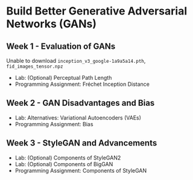 # Build Better Generative Adversarial Networks (GANs)
## Week 1 - Evaluation of GANs
Unable to download `inception_v3_google-1a9a5a14.pth`, `fid_images_tensor.npz`
- Lab: (Optional) Perceptual Path Length
- Programming Assignment: Fréchet Inception Distance

## Week 2 - GAN Disadvantages and Bias
- Lab: Alternatives: Variational Autoencoders (VAEs)
- Programming Assignment: Bias

## Week 3 - StyleGAN and Advancements
- Lab: (Optional) Components of StyleGAN2
- Lab: (Optional) Components of BigGAN
- Programming Assignment: Components of StyleGAN
